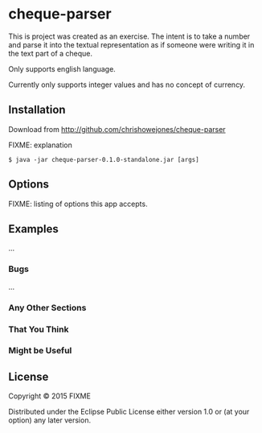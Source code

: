 # cheque-parser

This is project was created as an exercise. The intent is to take a
number and parse it into the textual representation as if someone were
writing it in the text part of a cheque.

Only supports english language.

Currently only supports integer values and has no concept of currency.

## Installation

Download from http://github.com/chrishowejones/cheque-parser

FIXME: explanation

    $ java -jar cheque-parser-0.1.0-standalone.jar [args]

## Options

FIXME: listing of options this app accepts.

## Examples

...

### Bugs

...

### Any Other Sections
### That You Think
### Might be Useful

## License

Copyright © 2015 FIXME

Distributed under the Eclipse Public License either version 1.0 or (at
your option) any later version.
